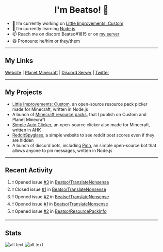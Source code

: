 <h1 align="center">I'm Beatso! 👋</h1>

- 🔭 I’m currently working on [Little Improvements: Custom](https://github.com/LittleImprovementsCustom/LittleImprovementsCustom)
- 🌱 I’m currently learning [Node.js](https://nodejs.org/)
- 📫 Reach me on discord Beatso#1815 or on [my server](https://discord.gg/bNcZjFe)
- 😄 Pronouns: he/him or they/them

---

## My Links
[Website](https://www.beatso.tk/) | 
[Planet Minecraft](https://www.planetminecraft.com/member/beatso/) |
[Discord Server](https://discord.gg/bNcZjFe) |
[Twitter](https://twitter.com/beatso_)

---

## My Projects
- [Little Improvements: Custom](https://github.com/LittleImprovementsCustom/LittleImprovementsCustom), an open-source resource pack picker made for Minecraft, written in Node.js
- A bunch of [Minecraft resource packs](https://www.planetminecraft.com/member/beatso/submissions/texture-packs/?morder=order_popularity), that I publish on Custom and Planet Minecraft
- [Simple Auto Clicker](https://github.com/Beatso/SimpleAutoClicker), an open-source clicker also made for Minecraft, written in AHK
- [RedditSpyglass](https://github.com/Beatso/RedditSpyglass), a simple website to see reddit post scores even if they are hidden
- A bunch of discord bots, including [Pinn](https://github.com/Beatso/Pinn), an simple open-source bot that allows anyone to pin messages, written in Node.js

---

## Recent Activity
<!--START_SECTION:activity-->
1. ❗️ Opened issue [#3](https://github.com/Beatso/TranslateNonsense/issues/3) in [Beatso/TranslateNonsense](https://github.com/Beatso/TranslateNonsense)
2. ❗️ Closed issue [#1](https://github.com/Beatso/TranslateNonsense/issues/1) in [Beatso/TranslateNonsense](https://github.com/Beatso/TranslateNonsense)
3. ❗️ Opened issue [#2](https://github.com/Beatso/TranslateNonsense/issues/2) in [Beatso/TranslateNonsense](https://github.com/Beatso/TranslateNonsense)
4. ❗️ Opened issue [#1](https://github.com/Beatso/TranslateNonsense/issues/1) in [Beatso/TranslateNonsense](https://github.com/Beatso/TranslateNonsense)
5. ❗️ Opened issue [#2](https://github.com/Beatso/ResourcePackInfo/issues/2) in [Beatso/ResourcePackInfo](https://github.com/Beatso/ResourcePackInfo)
<!--END_SECTION:activity-->

---

## Stats
![alt text](https://github-readme-stats.vercel.app/api?username=Beatso&count_private=true&show_icons=true&hide_rank=true&title_color=000000 "GitHub Stats")
![alt text](https://github-readme-stats.vercel.app/api/top-langs/?username=Beatso&langs_count=3&title_color=000000 "Most Used Languages")
